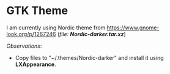 # GTK Theme
I am currently using Nordic theme from https://www.gnome-look.org/p/1267246 (*file: **Nordic-darker.tar.xz***)

*Observations*:

- Copy files to "~/.themes/Nordic-darker" and install it using **LXAppearance**.